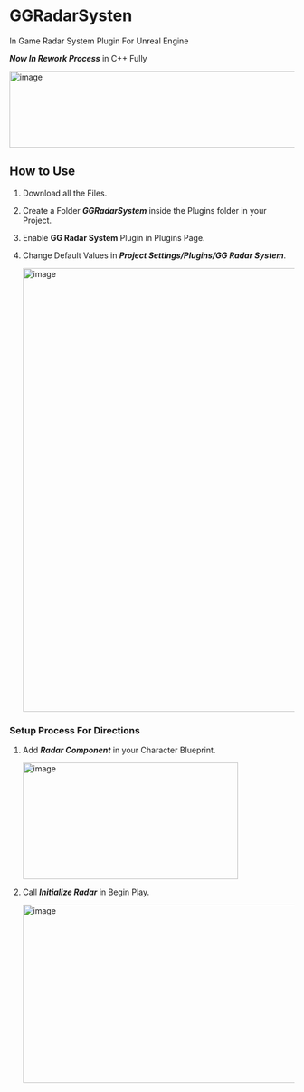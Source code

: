 # GGRadarSysten
In Game Radar System Plugin For Unreal Engine

***Now In Rework Process*** in C++ Fully

<img width="801" height="135" alt="image" src="https://github.com/user-attachments/assets/2860b851-d523-4b26-990b-2e3a7a99c01c" />

## How to Use
1. Download all the Files.
2. Create a Folder ***GGRadarSystem*** inside the Plugins folder in your Project.
3. Enable **GG Radar System** Plugin in Plugins Page.
4. Change Default Values in ***Project Settings/Plugins/GG Radar System***.

   <img width="1111" height="784" alt="image" src="https://github.com/user-attachments/assets/6c8df2be-92f2-4b1e-8c17-3c982b53f32b" />

### Setup Process For Directions
1. Add ***Radar Component*** in your Character Blueprint.

   <img width="380" height="206" alt="image" src="https://github.com/user-attachments/assets/70703c51-3df7-4bdf-aae3-b2a99926e61a" />

2. Call ***Initialize Radar*** in Begin Play.

   <img width="533" height="315" alt="image" src="https://github.com/user-attachments/assets/08aef007-0b2c-4369-b035-34565d80309e" />

